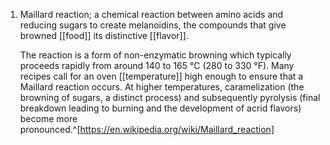 1. Maillard reaction; a chemical reaction between amino acids and reducing sugars to create melanoidins, the compounds that give browned [[food]] its distinctive [[flavor]].
   
   The reaction is a form of non-enzymatic browning which typically proceeds rapidly from around 140 to 165 °C (280 to 330 °F). Many recipes call for an oven [[temperature]] high enough to ensure that a Maillard reaction occurs. At higher temperatures, caramelization (the browning of sugars, a distinct process) and subsequently pyrolysis (final breakdown leading to burning and the development of acrid flavors) become more pronounced.^[https://en.wikipedia.org/wiki/Maillard_reaction]